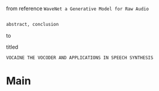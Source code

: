 from reference
`WaveNet a Generative Model for Raw Audio`

```md

abstract, conclusion

```

to

titled

`VOCAINE THE VOCODER AND APPLICATIONS IN SPEECH SYNTHESIS`

# Main
